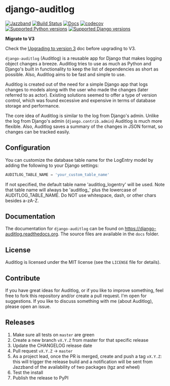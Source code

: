 django-auditlog
===============

[![Jazzband](https://jazzband.co/static/img/badge.svg)](https://jazzband.co/)
[![Build Status](https://github.com/jazzband/django-auditlog/workflows/Test/badge.svg)](https://github.com/jazzband/django-auditlog/actions)
[![Docs](https://readthedocs.org/projects/django-auditlog/badge/?version=latest)](https://django-auditlog.readthedocs.org/en/latest/?badge=latest)
[![codecov](https://codecov.io/gh/jazzband/django-auditlog/branch/master/graph/badge.svg)](https://codecov.io/gh/jazzband/django-auditlog)
[![Supported Python versions](https://img.shields.io/pypi/pyversions/django-auditlog.svg)](https://pypi.python.org/pypi/django-auditlog)
[![Supported Django versions](https://img.shields.io/pypi/djversions/django-auditlog.svg)](https://pypi.python.org/pypi/django-auditlog)

**Migrate to V3**

Check the [Upgrading to version 3](https://django-auditlog.readthedocs.io/en/latest/upgrade.html) doc before upgrading to V3.

```django-auditlog``` (Auditlog) is a reusable app for Django that makes logging object changes a breeze. Auditlog tries to use as much as Python and Django's built in functionality to keep the list of dependencies as short as possible. Also, Auditlog aims to be fast and simple to use.

Auditlog is created out of the need for a simple Django app that logs changes to models along with the user who made the changes (later referred to as actor). Existing solutions seemed to offer a type of version control, which was found excessive and expensive in terms of database storage and performance.

The core idea of Auditlog is similar to the log from Django's admin. Unlike the log from Django's admin (```django.contrib.admin```) Auditlog is much more flexible. Also, Auditlog saves a summary of the changes in JSON format, so changes can be tracked easily.

Configuration
-------------

You can customize the database table name for the LogEntry model by adding the following to your Django settings:

```python
AUDITLOG_TABLE_NAME = 'your_custom_table_name'
```

If not specified, the default table name 'auditlog_logentry' will be used. Note that table name will always be 'auditlog_' plus the lowercase of AUDITLOG_TABLE_NAME. Do NOT use whitespace, dash, or other chars besides a-zA-Z.

Documentation
-------------

The documentation for ```django-auditlog``` can be found on https://django-auditlog.readthedocs.org. The source files are available in the ```docs``` folder.

License
-------

Auditlog is licensed under the MIT license (see the ```LICENSE``` file for details).

Contribute
----------

If you have great ideas for Auditlog, or if you like to improve something, feel free to fork this repository and/or create a pull request. I'm open for suggestions. If you like to discuss something with me (about Auditlog), please open an issue.

Releases
--------

1. Make sure all tests on `master` are green
2. Create a new branch `vX.Y.Z` from master for that specific release
3. Update the CHANGELOG release date
4. Pull request `vX.Y.Z` -> `master`
5. As a project lead, once the PR is merged, create and push a tag `vX.Y.Z`: this will trigger the release build and a notification will be sent from Jazzband of the availability of two packages (tgz and wheel)
6. Test the install
7. Publish the release to PyPI
